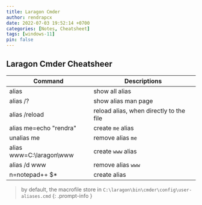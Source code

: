 ```yaml
---
title: Laragon Cmder
author: rendrapcx
date: 2022-07-03 19:52:14 +0700
categories: [Notes, Cheatsheet]
tags: [windows-11]
pin: false
---
```

## Laragon Cmder Cheatsheer

| Command                  | Descriptions                            |
| ------------------------ | --------------------------------------- |
| alias                    | show all alias                          |
| alias /?                 | show alias man page                     |
| alias /reload            | reload alias, when directly to the file |
| alias me=echo "rendra"   | create `me` alias                       |
| unalias me               | remove alias `me`                       |
| alias www=C:\laragon\www | create `www` alias                      |
| alias /d www             | remove alias `www`                      |
| n=notepad++ $*           | create alias                            |
 
> by default, the macrofile store in `C:\laragon\bin\cmder\config\user-aliases.cmd`
{: .prompt-info }

 